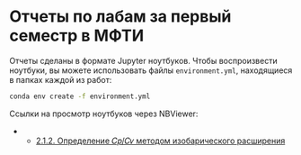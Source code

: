 # Отчеты по лабам за первый семестр в МФТИ

Отчеты сделаны в формате Jupyter ноутбуков. Чтобы воспроизвести ноутбуки, вы можете использовать файлы `environment.yml`, находящиеся в папках каждой из работ:

```bash
conda env create -f environment.yml
```

Ссылки на просмотр ноутбуков через NBViewer:

- - [2.1.2. Определение 𝐶𝑝/𝐶𝑣 методом изобарического расширения](https://nbviewer.org/github/timofeiryko/mipt-labs-2/blob/main/2.1.2/main.ipynb)
